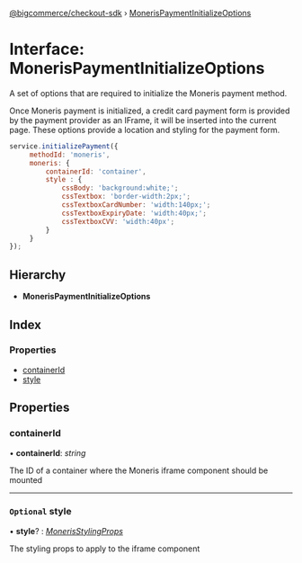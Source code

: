 [@bigcommerce/checkout-sdk](../README.md) › [MonerisPaymentInitializeOptions](monerispaymentinitializeoptions.md)

# Interface: MonerisPaymentInitializeOptions

A set of options that are required to initialize the Moneris payment method.

Once Moneris payment is initialized, a credit card payment form is provided by the
payment provider as an IFrame, it will be inserted into the current page. These
options provide a location and styling for the payment form.

```js
service.initializePayment({
     methodId: 'moneris',
     moneris: {
         containerId: 'container',
         style : {
             cssBody: 'background:white;';
             cssTextbox: 'border-width:2px;';
             cssTextboxCardNumber: 'width:140px;';
             cssTextboxExpiryDate: 'width:40px;';
             cssTextboxCVV: 'width:40px';
         }
     }
});
```

## Hierarchy

* **MonerisPaymentInitializeOptions**

## Index

### Properties

* [containerId](monerispaymentinitializeoptions.md#containerid)
* [style](monerispaymentinitializeoptions.md#optional-style)

## Properties

###  containerId

• **containerId**: *string*

The ID of a container where the Moneris iframe component should be mounted

___

### `Optional` style

• **style**? : *[MonerisStylingProps](monerisstylingprops.md)*

The styling props to apply to the iframe component
